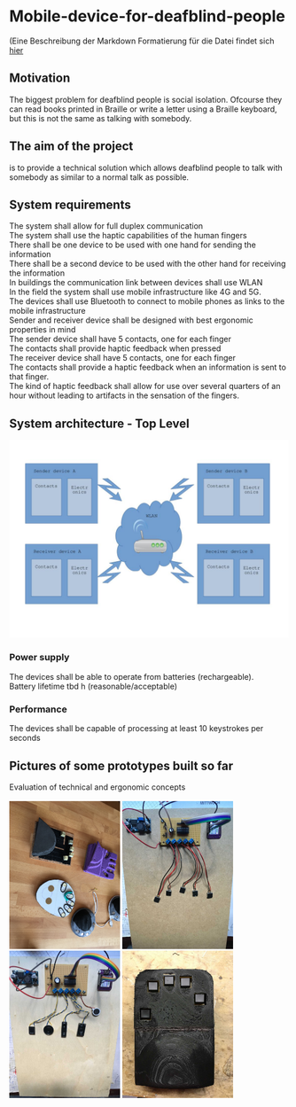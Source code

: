 # Mobile-device-for-deafblind-people
(Eine Beschreibung der Markdown Formatierung für die Datei findet sich [hier](https://github.com/adam-p/markdown-here/wiki/Markdown-Cheatsheet)
## Motivation
The biggest problem for deafblind people is social isolation.
Ofcourse they can read books printed in Braille or write a letter using a Braille keyboard, but this is not the same as talking with somebody.
## The aim of the project
is to provide a technical solution which allows deafblind people to talk with somebody as similar to a normal talk as possible. 
## System requirements
The system shall allow for full duplex communication  
The system shall use the haptic capabilities of the human fingers  
There shall be one device to be used with one hand for sending the information  
There shall be a second device to be used with the other hand for receiving the information  
In buildings the communication link between devices shall use WLAN  
In the field the system shall use mobile  infrastructure like 4G and 5G.  
The devices shall use Bluetooth to connect to mobile phones as links to the mobile infrastructure      
Sender and receiver device shall be designed with best ergonomic properties in mind  
The sender device shall have 5 contacts, one for each finger  
The contacts shall provide haptic feedback when pressed  
The receiver device shall have 5 contacts, one for each finger  
The contacts shall provide a haptic feedback when an information is sent to that finger.  
The kind of haptic feedback shall allow for use over several quarters of an hour without leading to artifacts in the sensation of the fingers.   
## System architecture - Top Level
![JPG image](assets/systemarchitecture.jpg)
### Power supply
The devices shall be able to operate from batteries (rechargeable).  
Battery lifetime tbd h (reasonable/acceptable)
### Performance
The devices shall be capable of processing at least 10 keystrokes per seconds   
## Pictures of some prototypes built so far
Evaluation of technical and ergonomic concepts<br><br>
<img src="devices/IMG_0297.JPG" width="200"> <img src="breadboard-with-LRAs/IMG_0320.JPG" width="200"> <img src="breadboard-with-speakers/IMG_0321.JPG" width="200"> <img src="hand-taster/IMG_0310.JPG" width="200">

